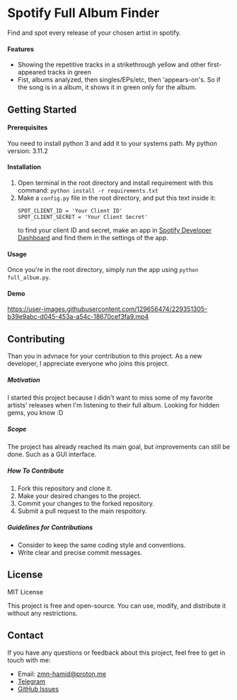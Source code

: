 # Spotify Full Album Finder

Find and spot every release of your chosen artist in spotify.

#### Features

- Showing the repetitive tracks in a strikethrough yellow and other first-appeared tracks in green
- Fist, albums analyzed, then singles/EPs/etc, then 'appears-on's. So if the song is in a album, it shows it in green only for the album.

## Getting Started

#### Prerequisites

You need to install python 3 and add it to your systems path.
My python version: 3.11.2

#### Installation

1. Open terminal in the root directory and install requirement with this command:
   `python install -r requirements.txt`
2. Make a `config.py` file in the root directory, and put this text inside it:
   ```
   SPOT_CLIENT_ID = 'Your Client ID'
   SPOT_CLIENT_SECRET = 'Your Client Secret'
   ```
   to find your client ID and secret, make an app in [Spotify Developer Dashboard](https://developer.spotify.com/dashboard) and find them in the settings of the app.

#### Usage

Once you're in the root directory, simply run the app using `python full_album.py`.

#### Demo

https://user-images.githubusercontent.com/129656474/229351305-b39e9abc-d045-453a-a54c-18670cef3fa9.mp4

## Contributing

Than you in advnace for your contribution to this project. As a new developer, I appreciate everyone who joins this project.

##### Motivation

I started this project because I didn't want to miss some of my favorite artists' releases when I'm listening to their full album. Looking for hidden gems, you know :D

##### Scope

The project has already reached its main goal, but improvements can still be done. Such as a GUI interface.

##### How To Contribute

1. Fork this repository and clone it.
2. Make your desired changes to the project.
3. Commit your changes to the forked repository.
4. Submit a pull request to the main respoitory.

##### Guidelines for Contributions

- Consider to keep the same coding style and conventions.
- Write clear and precise commit messages.

## License

MIT License

This project is free and open-source. You can use, modify, and distribute it without any restrictions.

## Contact

If you have any questions or feedback about this project, feel free to get in touch with me:

- Email: zmn-hamid@proton.me
- [Telegram](https://t.me/hamid1780)
- [GitHub Issues](https://github.com/zmn-hamid/spotify-full-album/issues)
